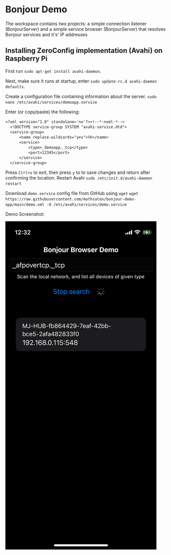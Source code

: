 # Bonjour Demo
The workspace contains two projects: a simple connection listener (BonjourServer) and a simple service browser (BonjourServer) that resolves Bonjour services and it's' IP addresses

## Installing ZeroConfig implementation (Avahi) on Raspberry Pi

First run `sudo apt-get install avahi-daemon`.

Next, make sure it runs at startup, enter `sudo update-rc.d avahi-daemon defaults`.

Create a configuration file containing information about the server.
`sudo nano /etc/avahi/services/demoapp.service`

Enter (or copy/paste) the following:
```
<?xml version="1.0" standalone='no'?><!--*-nxml-*-->
  <!DOCTYPE service-group SYSTEM "avahi-service.dtd">
  <service-group>
      <name replace-wildcards="yes">%h</name>
      <service>
          <type>_demoapp._tcp</type>
          <port>12345</port>
      </service>
  </service-group>
```

Press `Ctrl+x` to exit, then press `y` to to save changes and return after confirming the location.
Restart Avahi
`sudo /etc/init.d/avahi-daemon restart`

Download `demo.service` config file from GitHub using `wget` 
`wget https://raw.githubusercontent.com/mathsatan/bonjour-demo-app/main/demo.xml -O /etc/avahi/services/demo.service`

Demo Screenshot:

![Demo Screenshot](screenshot1.png)
